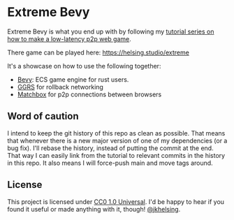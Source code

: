 # Extreme Bevy

Extreme Bevy is what you end up with by following my [tutorial series on how to make a low-latency p2p web game](https://helsing.studio/posts/extreme-bevy).

There game can be played here: https://helsing.studio/extreme

It's a showcase on how to use the following together:

- [Bevy](https://github.com/bevy/bevyengine): ECS game engine for rust users.
- [GGRS](https://github.com/gschup/ggrs) for rollback networking
- [Matchbox](https://github.com/johanhelsing/matchbox) for p2p connections between browsers

## Word of caution

I intend to keep the git history of this repo as clean as possible. That means that whenever there is a new major version of one of my dependencies (or a bug fix). I'll rebase the history, instead of putting the commit at the end. That way I can easily link from the tutorial to relevant commits in the history in this repo. It also means I will force-push main and move tags around.

## License

This project is licensed under [CC0 1.0 Universal](LICENSE). I'd be happy to hear if you found it useful or made anything with it, though! [@jkhelsing](https://twitter.com/jkhelsing).